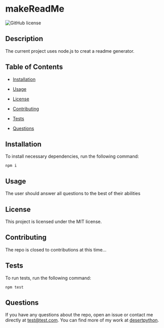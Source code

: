 # makeReadMe
![GitHub license](https://img.shields.io/badge/license-MIT-blue.svg)

## Description

The current project uses node.js to creat a readme generator.

## Table of Contents 

* [Installation](#installation)

* [Usage](#usage)

* [License](#license)

* [Contributing](#contributing)

* [Tests](#tests)

* [Questions](#questions)

## Installation

To install necessary dependencies, run the following command:

```
npm i
```

## Usage

The user should answer all questions to the best of their abilities

## License

This project is licensed under the MIT license.
  
## Contributing

The repo is closed to contributions at this time...

## Tests

To run tests, run the following command:

```
npm test
```

## Questions

If you have any questions about the repo, open an issue or contact me directly at test@test.com. You can find more of my work at [desertpython](https://github.com/desertpython/).

